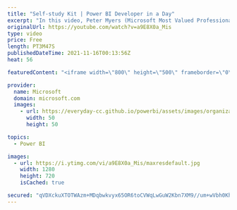 ```yaml
---
title: "Self-study Kit | Power BI Developer in a Day"
excerpt: "In this video, Peter Myers (Microsoft Most Valued Professional, and course developer) introduces the course labs and how you can get set up with the self-study kit. It is video 2 of 21.  The Power BI Developer in a Day online course empowers you as an app developer with the technical knowledge required"
originalUrl: https://youtube.com/watch?v=a9E8X0a_Mis
type: video
price: Free
length: PT3M47S
publishedDateTime: 2021-11-16T00:13:56Z
heat: 56

featuredContent: "<iframe width=\"800\" height=\"500\" frameborder=\"0\" src=\"https://www.youtube.com/embed/a9E8X0a_Mis\" allow=\"accelerometer; autoplay; encrypted-media; gyroscope; picture-in-picture\" allowfullscreen></iframe>"

provider:
  name: Microsoft
  domain: microsoft.com
  images:
    - url: https://everyday-cc.github.io/powerbi/assets/images/organizations/microsoft.com-50x50.jpg
      width: 50
      height: 50

topics:
  - Power BI

images:
  - url: https://i.ytimg.com/vi/a9E8X0a_Mis/maxresdefault.jpg
    width: 1280
    height: 720
    isCached: true

secured: "qVDXckuXTOTWAzm+MDqbwkvyx65OR6toCVWqLwGuW2Kbn7XM9//um+wVbh0KhqD9tYNcGJLYcS+/97eociO1qVXusE3wp1p5NPPt6LKqMpKimjPqib32L0emV2P3ytq/Dxc+w9Q2ZBuqaMYDWlHuXMHTLe71BGksvM0ww8jiHGgZANzoCc9kvjQs/wyTeIN/HOTur/OMdXXs/V/ywxiKEmlDTw+jzjfsNX8zew3ReDYyOQ2tXVt2yNmabmh7WfggsqAzo4yx7kUq3Ea1rWDu+DDUWYSEUROoYOiQdP8uRrwqBnPyOg2oW5EpWn6PMNcBkEez1KWkvEdA9f2qApAqUCgZPSF2g7WHCubEXXEyXlFGhizkyXmmcZCLsYKS+0RhKguFrE4TAV1JOvvPpifMEyngrAtu1zFXKJQZYIMc+bc=;jYz4rlrcMYi+XleTTBfLyg=="
---
```


